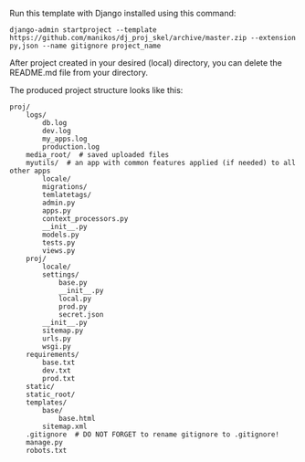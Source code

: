 Run this template with Django installed
using this command:

    django-admin startproject --template https://github.com/manikos/dj_proj_skel/archive/master.zip --extension py,json --name gitignore project_name

After project created in your desired (local) directory, you can delete the README.md file from your directory.

The produced project structure looks like this:

    proj/
    	logs/
    		db.log
    		dev.log
    		my_apps.log
    		production.log
    	media_root/  # saved uploaded files
    	myutils/  # an app with common features applied (if needed) to all other apps
    		locale/
    		migrations/
    		temlatetags/
    		admin.py
    		apps.py
    		context_processors.py
    		__init__.py
    		models.py
    		tests.py
    		views.py
    	proj/
    		locale/
    		settings/
    			base.py
    			__init__.py
    			local.py
    			prod.py
    			secret.json
    		__init__.py
    		sitemap.py
    		urls.py
    		wsgi.py
    	requirements/
    		base.txt
    		dev.txt
    		prod.txt
    	static/
    	static_root/
    	templates/
    		base/
    			base.html
    		sitemap.xml
    	.gitignore  # DO NOT FORGET to rename gitignore to .gitignore!
    	manage.py
    	robots.txt


